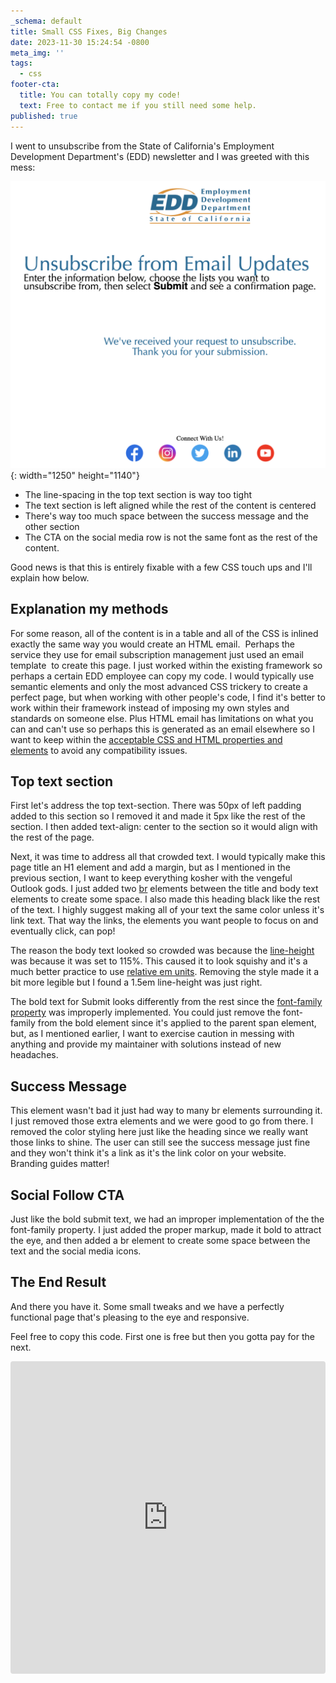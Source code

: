 ```yaml
---
_schema: default
title: Small CSS Fixes, Big Changes
date: 2023-11-30 15:24:54 -0800
meta_img: ''
tags:
  - css
footer-cta:
  title: You can totally copy my code!
  text: Free to contact me if you still need some help.
published: true
---
```

I went to unsubscribe from the State of California's Employment Development Department's (EDD) newsletter and I was greeted with this mess:&nbsp;

![](/images/screen-shot-2023-11-30-at-2-41-13-pm.png){: width="1250" height="1140"}

* The line-spacing in the top text section is way too tight
* The text section is left aligned while the rest of the content is centered
* There's way too much space between the success message and the other section
* The CTA on the social media row is not the same font as the rest of the content.&nbsp;

Good news is that this is entirely fixable with a few CSS touch ups and I'll explain how below.&nbsp;

## Explanation my methods

For some reason, all of the content is in a table and all of the CSS is inlined exactly the same way you would create an HTML email.&nbsp; Perhaps the service they use for email subscription management just used an email template&nbsp; to create this page. I just worked within the existing framework so perhaps a certain EDD employee can copy my code. I would typically use semantic elements and only the most advanced CSS trickery to create a perfect page, but when working with other people's code, I find it's better to work within their framework instead of imposing my own styles and standards on someone else. Plus HTML email has limitations on what you can and can't use so perhaps this is generated as an email elsewhere so I want to keep within the [acceptable CSS and HTML properties and elements](https://www.campaignmonitor.com/css/)&nbsp;to avoid any compatibility issues. &nbsp;&nbsp;

## Top text section

First let's address the top text-section. There was 50px of left padding added to this section so I removed it and made it 5px like the rest of the section. I then added text-align: center to the section so it would align with the rest of the page.&nbsp;

Next, it was time to address all that crowded text. I would typically make this page title an H1 element and add a margin, but as I mentioned in the previous section, I want to keep everything kosher with the vengeful Outlook gods. I just added two [br](https://developer.mozilla.org/en-US/docs/Web/HTML/Element/br) elements between the title and body text elements to create some space. I also made this heading black like the rest of the text. I highly suggest making all of your text the same color unless it's link text. That way the links, the elements you want people to focus on and eventually click, can pop!&nbsp;

The reason the body text looked so crowded was because the [line-height](https://developer.mozilla.org/en-US/docs/Web/CSS/line-height) was because it was set to 115%. This caused it to look squishy and it's a much better practice to use [relative em units](https://www.goodemailcode.com/email-accessibility/rem-and-em.html). Removing the style made it a bit more legible but I found a 1.5em line-height was just right.&nbsp;

The bold text for Submit looks differently from the rest since the [font-family property](https://developer.mozilla.org/en-US/docs/Web/CSS/font-family) was improperly implemented. You could just remove the font-family from the bold element since it's applied to the parent span element, but, as I mentioned earlier, I want to exercise caution in messing with anything and provide my maintainer with solutions instead of new headaches.&nbsp;

## Success Message

This element wasn't bad it just had way to many br elements surrounding it. I just removed those extra elements and we were good to go from there. I removed the color styling here just like the heading since we really want those links to shine. The user can still see the success message just fine and they won't think it's a link as it's the link color on your website. Branding guides matter!&nbsp;

## Social Follow CTA

Just like the bold submit text, we had an improper implementation of the the font-family property. I just added the proper markup, made it bold to attract the eye, and then added a br element to create some space between the text and the social media icons.&nbsp;

## The End Result

And there you have it. Some small tweaks and we have a perfectly functional page that's pleasing to the eye and responsive.&nbsp;

Feel free to copy this code. First one is free but then you gotta pay for the next.

<iframe src="https://codesandbox.io/embed/d2fqxt?view=preview&module=%2Findex.html"
     style="width:100%; height: 500px; border:0; border-radius: 4px; overflow:hidden;"
     title="EDD Email Unsubscribe Page"
     allow="accelerometer; ambient-light-sensor; camera; encrypted-media; geolocation; gyroscope; hid; microphone; midi; payment; usb; vr; xr-spatial-tracking"
     sandbox="allow-forms allow-modals allow-popups allow-presentation allow-same-origin allow-scripts"
   ></iframe>